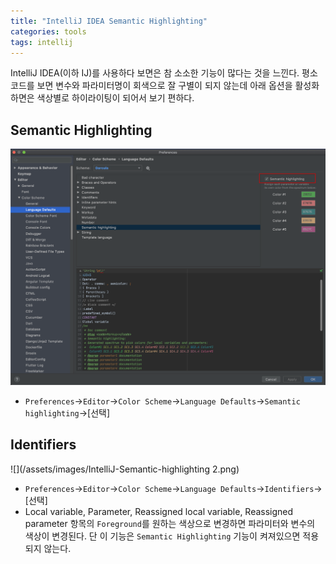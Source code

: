```yaml
---
title: "IntelliJ IDEA Semantic Highlighting"
categories: tools
tags: intellij
---
```


IntelliJ IDEA(이하 IJ)를 사용하다 보면은 참 소소한 기능이 많다는 것을 느낀다. 평소 코드를 보면 변수와 파라미터명이
회색으로 잘 구별이 되지 않는데 아래 옵션을 활성화 하면은 색상별로 하이라이팅이 되어서 보기 편하다.

## Semantic Highlighting
![](/assets/images/IntelliJ-Semantic-highlighting.png)
- `Preferences`->`Editor`->`Color Scheme`->`Language Defaults`->`Semantic highlighting`->[선택]

## Identifiers
![](/assets/images/IntelliJ-Semantic-highlighting 2.png)
- `Preferences`->`Editor`->`Color Scheme`->`Language Defaults`->`Identifiers`->[선택]
- Local variable, Parameter, Reassigned local variable, Reassigned parameter 항목의 `Foreground`를 원하는 색상으로 변경하면 파라미터와 변수의 색상이 변경된다. 단 이 기능은 `Semantic Highlighting` 기능이 켜져있으면 적용되지 않는다.
